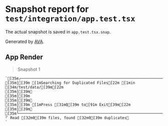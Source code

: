 # Snapshot report for `test/integration/app.test.tsx`

The actual snapshot is saved in `app.test.tsx.snap`.

Generated by [AVA](https://avajs.dev).

## App Render

> Snapshot 1

    `[35m┌──────────────────────────────────────────────────────────────────────────────────────────────────┐[39m␊
    [35m│[39m [1mSearching for Duplicated Files[22m [1min [34m/test/data/[39m[22m                                                    [35m│[39m␊
    [35m│[39m                                                                                                  [35m│[39m␊
    [35m│[39m [1mPress [31mQ[39m to[91m Exit[39m[22m                                                                                  [35m│[39m␊
    [35m└──────────────────────────────────────────────────────────────────────────────────────────────────┘[39m␊
    ⠋ Read [32m0[39m files, found [32m0[39m duplicates␊
    `

